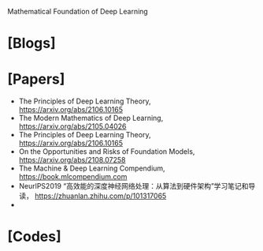 Mathematical Foundation of Deep Learning

# [Blogs]

# [Papers]
+ The Principles of Deep Learning Theory, https://arxiv.org/abs/2106.10165
+ The Modern Mathematics of Deep Learning, https://arxiv.org/abs/2105.04026
+ The Principles of Deep Learning Theory, https://arxiv.org/abs/2106.10165
+ On the Opportunities and Risks of Foundation Models, https://arxiv.org/abs/2108.07258
+ The Machine & Deep Learning Compendium, https://book.mlcompendium.com
+ NeurlPS2019 “高效能的深度神经网络处理：从算法到硬件架构”学习笔记和导读， https://zhuanlan.zhihu.com/p/101317065
+ 

# [Codes]

